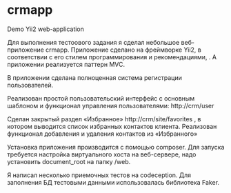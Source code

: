 # crmapp
Demo Yii2 web-application

Для выполнения тестоового задания я сделал небольшое веб-приложение crmapp.
Приложение сделано на фреймворке Yii2, в соответствии с его стилем программирования и рекомендациями, .
А приложении реализуется паттерн MVC.
 
В приложении сделана полноценная система регистрации пользователей. 
  
Реализован простой пользовательский интерфейс с основным шаблоном и 
функционал управления пользователями:   http://crm/user
 
Сделан закрытый раздел «Избранное» http://crm/site/favorites , в котором выводится список избранных контактов клиента. Реализован функционал добавления и удаления контактов из «Избранного»
 
Установка приложения производится с помощью composer.
Для запуска требуется настройка виртуального хоста на веб-сервере, надо установить document_root на папку /web. 
 
Я написал несколько приемочных тестов на codeception.
Для заполнения БД тестовыми данными использовалась библиотека Faker.
